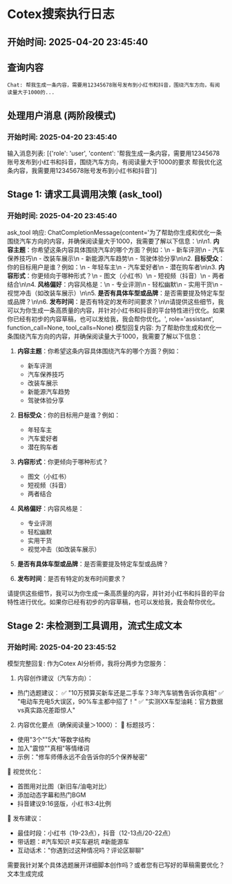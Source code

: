 # Cotex搜索执行日志

## 开始时间: 2025-04-20 23:45:40


## 查询内容
```
Chat: 帮我生成一条内容，需要用12345678账号发布到小红书和抖音，围绕汽车方向，有阅读量大于1000的...
```


## 处理用户消息 (两阶段模式)
### 开始时间: 2025-04-20 23:45:40

输入消息列表: [{'role': 'user', 'content': '帮我生成一条内容，需要用12345678账号发布到小红书和抖音，围绕汽车方向，有阅读量大于1000的要求 帮我优化这条内容，我需要用12345678账号发布到小红书和抖音'}]

## Stage 1: 请求工具调用决策 (ask_tool)
### 开始时间: 2025-04-20 23:45:40

ask_tool 响应: ChatCompletionMessage(content='为了帮助你生成和优化一条围绕汽车方向的内容，并确保阅读量大于1000，我需要了解以下信息：\n\n1. **内容主题**：你希望这条内容具体围绕汽车的哪个方面？例如：\n   - 新车评测\n   - 汽车保养技巧\n   - 改装车展示\n   - 新能源汽车趋势\n   - 驾驶体验分享\n\n2. **目标受众**：你的目标用户是谁？例如：\n   - 年轻车主\n   - 汽车爱好者\n   - 潜在购车者\n\n3. **内容形式**：你更倾向于哪种形式？\n   - 图文（小红书）\n   - 短视频（抖音）\n   - 两者结合\n\n4. **风格偏好**：内容风格是：\n   - 专业评测\n   - 轻松幽默\n   - 实用干货\n   - 视觉冲击（如改装车展示）\n\n5. **是否有具体车型或品牌**：是否需要提及特定车型或品牌？\n\n6. **发布时间**：是否有特定的发布时间要求？\n\n请提供这些细节，我可以为你生成一条高质量的内容，并针对小红书和抖音的平台特性进行优化。如果你已经有初步的内容草稿，也可以发给我，我会帮你优化。', role='assistant', function_call=None, tool_calls=None)
模型回复内容: 为了帮助你生成和优化一条围绕汽车方向的内容，并确保阅读量大于1000，我需要了解以下信息：

1. **内容主题**：你希望这条内容具体围绕汽车的哪个方面？例如：
   - 新车评测
   - 汽车保养技巧
   - 改装车展示
   - 新能源汽车趋势
   - 驾驶体验分享

2. **目标受众**：你的目标用户是谁？例如：
   - 年轻车主
   - 汽车爱好者
   - 潜在购车者

3. **内容形式**：你更倾向于哪种形式？
   - 图文（小红书）
   - 短视频（抖音）
   - 两者结合

4. **风格偏好**：内容风格是：
   - 专业评测
   - 轻松幽默
   - 实用干货
   - 视觉冲击（如改装车展示）

5. **是否有具体车型或品牌**：是否需要提及特定车型或品牌？

6. **发布时间**：是否有特定的发布时间要求？

请提供这些细节，我可以为你生成一条高质量的内容，并针对小红书和抖音的平台特性进行优化。如果你已经有初步的内容草稿，也可以发给我，我会帮你优化。

## Stage 2: 未检测到工具调用，流式生成文本
### 开始时间: 2025-04-20 23:45:52

模型完整回复: 作为Cotex AI分析师，我将分两步为您服务：

1. 内容创作建议（汽车方向）：
- 热门选题建议：
  ✅ "10万预算买新车还是二手车？3年汽车销售告诉你真相"
  ✅ "电动车充电5大误区，90%车主都中招了！"
  ✅ "实测XX车型油耗：官方数据vs真实路况差距惊人"

2. 内容优化要点（确保阅读量＞1000）：
📌 标题技巧：
- 使用"3个""5大"等数字结构
- 加入"震惊""真相"等情绪词
- 示例："修车师傅永远不会告诉你的5个保养秘密"

📌 视觉优化：
- 首图用对比图（新旧车/油电对比）
- 添加动态字幕和热门BGM
- 抖音建议9:16竖版，小红书3:4比例

📌 发布建议：
- 最佳时段：小红书（19-23点），抖音（12-13点/20-22点）
- 带话题：#汽车知识 #买车避坑 #新能源车
- 互动话术："你遇到过这种情况吗？评论区聊聊"

需要我针对某个具体选题展开详细脚本创作吗？或者您有已写好的草稿需要优化？
文本生成完成
